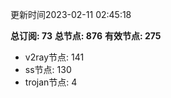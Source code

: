 更新时间2023-02-11 02:45:18

**总订阅: 73**
**总节点: 876**
**有效节点: 275**
- v2ray节点: 141
- ss节点: 130
- trojan节点: 4
